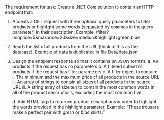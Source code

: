 The requirement for task:
Create a .NET Core solution to contain an HTTP endpoint that:
1. Accepts a GET request with three optional query parameters to filter products or
highlight some words (separated by commas in the query parameter) in their description:
Example:
/filter?minprice=5&maxprice=20&size=medium&highlight=green,blue
2. Reads the list of all products from the URL (think of this as the database). 
Example of data is duplicated in file Data/data.json
3. Design the endpoint response so that it contains (in JSON format):
    a. All products if the request has no parameters
    b. A filtered subset of products if the request has filter parameters
    c. A filter object to contain:
        i. The minimum and the maximum price of all products in the source URL
        ii. An array of strings to contain all sizes of all products in the source URL
        iii. A string array of size ten to contain the most common words in all of the
        product descriptions, excluding the most common five

    d. Add HTML tags to returned product descriptions in order to highlight the words
    provided in the highlight parameter.
    Example: “These trousers make a perfect pair with <em>green</em> or
    <em>blue</em> shirts.”